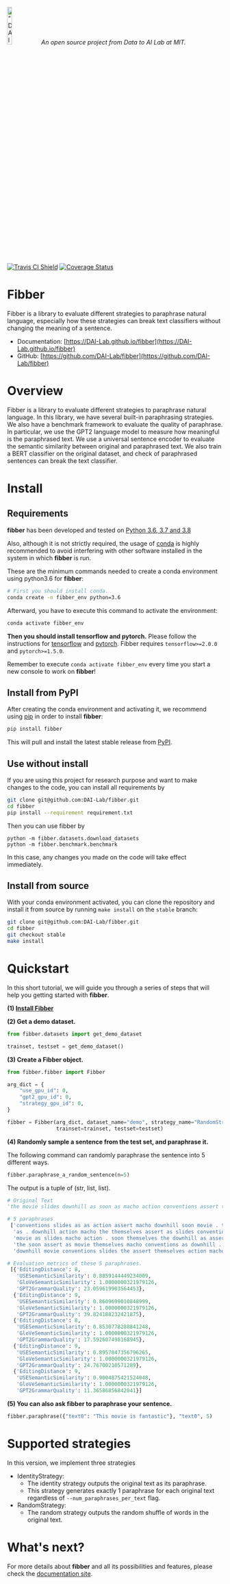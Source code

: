 <p align="left">
<img width=15% src="https://dai.lids.mit.edu/wp-content/uploads/2018/06/Logo_DAI_highres.png" alt=“DAI-Lab” />
<i>An open source project from Data to AI Lab at MIT.</i>
</p>

<!-- Uncomment these lines after releasing the package to PyPI for version and downloads badges -->
<!--[![PyPI Shield](https://img.shields.io/pypi/v/fibber.svg)](https://pypi.python.org/pypi/fibber)-->
<!--[![Downloads](https://pepy.tech/badge/fibber)](https://pepy.tech/project/fibber)-->
[![Travis CI Shield](https://travis-ci.com/DAI-Lab/fibber.svg?branch=master&status=started)](https://travis-ci.org/DAI-Lab/fibber)
[![Coverage Status](https://codecov.io/gh/DAI-Lab/fibber/branch/master/graph/badge.svg)](https://codecov.io/gh/DAI-Lab/fibber)


# Fibber

Fibber is a library to evaluate different strategies to paraphrase natural language, especially how these strategies can break text classifiers without changing the meaning of a sentence.

- Documentation: [https://DAI-Lab.github.io/fibber](https://DAI-Lab.github.io/fibber)
- GitHub: [https://github.com/DAI-Lab/fibber](https://github.com/DAI-Lab/fibber)

# Overview

Fibber is a library to evaluate different strategies to paraphrase natural language. In this library, we have several built-in paraphrasing strategies. We also have a benchmark framework to evaluate the quality of paraphrase. In particular, we use the GPT2 language model to measure how meaningful is the paraphrased text. We use a universal sentence encoder to evaluate the semantic similarity between original and paraphrased text. We also train a BERT classifier on the original dataset, and check of paraphrased sentences can break the text classifier.

# Install

## Requirements

**fibber** has been developed and tested on [Python 3.6, 3.7 and 3.8](https://www.python.org/downloads/)

Also, although it is not strictly required, the usage of [conda](https://docs.conda.io/en/latest/miniconda.html)
is highly recommended to avoid interfering with other software installed in the system
in which **fibber** is run.

These are the minimum commands needed to create a conda environment using python3.6 for **fibber**:

```bash
# First you should install conda.
conda create -n fibber_env python=3.6
```

Afterward, you have to execute this command to activate the environment:

```bash
conda activate fibber_env
```

**Then you should install tensorflow and pytorch.** Please follow the instructions for [tensorflow](https://www.tensorflow.org/install) and [pytorch](https://pytorch.org). Fibber requires `tensorflow>=2.0.0` and `pytorch>=1.5.0`.


Remember to execute `conda activate fibber_env` every time you start a new console to work on **fibber**!



## Install from PyPI

After creating the conda environment and activating it, we recommend using
[pip](https://pip.pypa.io/en/stable/) in order to install **fibber**:

```bash
pip install fibber
```

This will pull and install the latest stable release from [PyPI](https://pypi.org/).

## Use without install

If you are using this project for research purpose and want to make changes to the code,
you can install all requirements by

```bash
git clone git@github.com:DAI-Lab/fibber.git
cd fibber
pip install --requirement requirement.txt
```

Then you can use fibber by

```base
python -m fibber.datasets.download_datasets
python -m fibber.benchmark.benchmark
```

In this case, any changes you made on the code will take effect immediately.


## Install from source

With your conda environment activated, you can clone the repository and install it from
source by running `make install` on the `stable` branch:

```bash
git clone git@github.com:DAI-Lab/fibber.git
cd fibber
git checkout stable
make install
```


# Quickstart

In this short tutorial, we will guide you through a series of steps that will help you
getting started with **fibber**.

**(1) [Install Fibber](#Install)**

**(2) Get a demo dataset.**

```python
from fibber.datasets import get_demo_dataset

trainset, testset = get_demo_dataset()
```

**(3) Create a Fibber object.**

```python
from fibber.fibber import Fibber

arg_dict = {
    "use_gpu_id": 0,
    "gpt2_gpu_id": 0,
    "strategy_gpu_id": 0,
}

fibber = Fibber(arg_dict, dataset_name="demo", strategy_name="RandomStrategy",
                trainset=trainset, testset=testset)
```

**(4) Randomly sample a sentence from the test set, and paraphrase it.**

The following command can randomly paraphrase the sentence into 5 different ways.

```python
fibber.paraphrase_a_random_sentence(n=5)
```

The output is a tuple of (str, list, list).

```python
# Original Text
'the movie slides downhill as soon as macho action conventions assert themselves .'

# 5 paraphrases
 ['conventions slides as as action assert macho downhill soon movie . the themselves',
  'as . downhill action macho the themselves assert as slides conventions soon movie',
  'movie as slides macho action . soon themselves the downhill as assert conventions',
  'the soon assert as movie themselves macho conventions as downhill . action slides',
  'downhill movie conventions slides the assert themselves action macho as as . soon'],

# Evaluation metrics of these 5 paraphrases.
 [{'EditingDistance': 8,
   'USESemanticSimilarity': 0.8859144449234009,
   'GloVeSemanticSimilarity': 1.0000000321979126,
   'GPT2GrammarQuality': 23.059619903564453},
  {'EditingDistance': 9,
   'USESemanticSimilarity': 0.8609699010848999,
   'GloVeSemanticSimilarity': 1.0000000321979126,
   'GPT2GrammarQuality': 39.824188232421875},
  {'EditingDistance': 8,
   'USESemanticSimilarity': 0.8530778288841248,
   'GloVeSemanticSimilarity': 1.0000000321979126,
   'GPT2GrammarQuality': 17.592607498168945},
  {'EditingDistance': 9,
   'USESemanticSimilarity': 0.8957847356796265,
   'GloVeSemanticSimilarity': 1.0000000321979126,
   'GPT2GrammarQuality': 24.76700210571289},
  {'EditingDistance': 9,
   'USESemanticSimilarity': 0.9004875421524048,
   'GloVeSemanticSimilarity': 1.0000000321979126,
   'GPT2GrammarQuality': 11.36586856842041}]
```

**(5) You can also ask fibber to paraphrase your sentence.**


```python
fibber.paraphrase({"text0": "This movie is fantastic"}, "text0", 5)
```



# Supported strategies

In this version, we implement three strategies

- IdentityStrategy:
	- The identity strategy outputs the original text as its paraphrase.
	- This strategy generates exactly 1 paraphrase for each original text regardless of `--num_paraphrases_per_text` flag.
- RandomStrategy:
	- The random strategy outputs the random shuffle of words in the original text.



# What's next?

For more details about **fibber** and all its possibilities
and features, please check the [documentation site](
https://DAI-Lab.github.io/fibber/).

